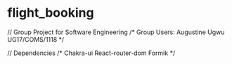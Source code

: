 # flight_booking

// Group Project for Software Engineering
/* Group Users:
    Augustine Ugwu UG17/COMS/1118
*/

// Dependencies
/*  Chakra-ui
    React-router-dom
    Formik
*/